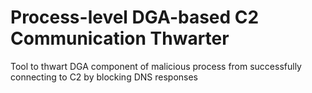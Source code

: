 # Process-level DGA-based C2 Communication Thwarter
Tool to thwart DGA component of malicious process from successfully connecting to C2 by blocking DNS responses
